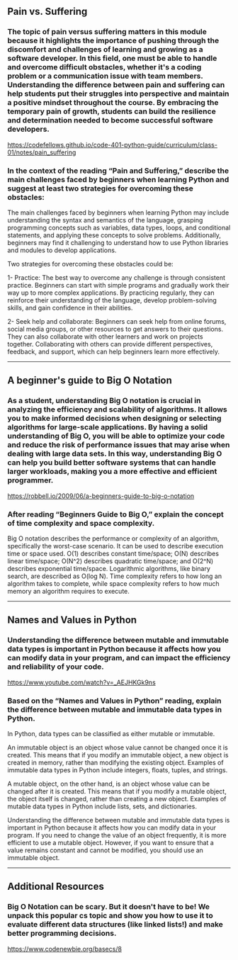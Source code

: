 ## Pain vs. Suffering
### The topic of pain versus suffering matters in this module because it highlights the importance of pushing through the discomfort and challenges of learning and growing as a software developer. In this field, one must be able to handle and overcome difficult obstacles, whether it's a coding problem or a communication issue with team members. Understanding the difference between pain and suffering can help students put their struggles into perspective and maintain a positive mindset throughout the course. By embracing the temporary pain of growth, students can build the resilience and determination needed to become successful software developers.

https://codefellows.github.io/code-401-python-guide/curriculum/class-01/notes/pain_suffering

 ### In the context of the reading “Pain and Suffering,” describe the main challenges faced by beginners when learning Python and suggest at least two strategies for overcoming these obstacles:

 
 
 The main challenges faced by beginners when learning Python may include understanding the syntax and semantics of the language, grasping programming concepts such as variables, data types, loops, and conditional statements, and applying these concepts to solve problems. Additionally, beginners may find it challenging to understand how to use Python libraries and modules to develop applications.


Two strategies for overcoming these obstacles could be:
 
 1- Practice: The best way to overcome any challenge is through consistent practice. Beginners can start with simple programs and gradually work their way up to more complex applications. By practicing regularly, they can reinforce their understanding of the language, develop problem-solving skills, and gain confidence in their abilities.

2- Seek help and collaborate: Beginners can seek help from online forums, social media groups, or other resources to get answers to their questions. They can also collaborate with other learners and work on projects together. Collaborating with others can provide different perspectives, feedback, and support, which can help beginners learn more effectively.

 ---
## A beginner's guide to Big O Notation

### As a student, understanding Big O notation is crucial in analyzing the efficiency and scalability of algorithms. It allows you to make informed decisions when designing or selecting algorithms for large-scale applications. By having a solid understanding of Big O, you will be able to optimize your code and reduce the risk of performance issues that may arise when dealing with large data sets. In this way, understanding Big O can help you build better software systems that can handle larger workloads, making you a more effective and efficient programmer.


 https://robbell.io/2009/06/a-beginners-guide-to-big-o-notation

### After reading “Beginners Guide to Big O,” explain the concept of time complexity and space complexity.
 Big O notation describes the performance or complexity of an algorithm, specifically the worst-case scenario. It can be used to describe execution time or space used. O(1) describes constant time/space; O(N) describes linear time/space; O(N^2) describes quadratic time/space; and O(2^N) describes exponential time/space. Logarithmic algorithms, like binary search, are described as O(log N). Time complexity refers to how long an algorithm takes to complete, while space complexity refers to how much memory an algorithm requires to execute.

 ---
 ## Names and Values in Python
 
### Understanding the difference between mutable and immutable data types is important in Python because it affects how you can modify data in your program, and can impact the efficiency and reliability of your code.

 https://www.youtube.com/watch?v=_AEJHKGk9ns

 ### Based on the “Names and Values in Python” reading, explain the difference between mutable and immutable data types in Python.


In Python, data types can be classified as either mutable or immutable.

An immutable object is an object whose value cannot be changed once it is created. This means that if you modify an immutable object, a new object is created in memory, rather than modifying the existing object. Examples of immutable data types in Python include integers, floats, tuples, and strings.

A mutable object, on the other hand, is an object whose value can be changed after it is created. This means that if you modify a mutable object, the object itself is changed, rather than creating a new object. Examples of mutable data types in Python include lists, sets, and dictionaries.

Understanding the difference between mutable and immutable data types is important in Python because it affects how you can modify data in your program. If you need to change the value of an object frequently, it is more efficient to use a mutable object. However, if you want to ensure that a value remains constant and cannot be modified, you should use an immutable object.

---
## Additional Resources
### Big O Notation can be scary. But it doesn't have to be! We unpack this popular cs topic and show you how to use it to evaluate different data structures (like linked lists!) and make better programming decisions.

https://www.codenewbie.org/basecs/8